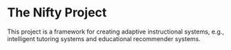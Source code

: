 # The Nifty Project

This project is a framework for creating adaptive instructional systems, e.g., intelligent tutoring systems and educational recommender systems.